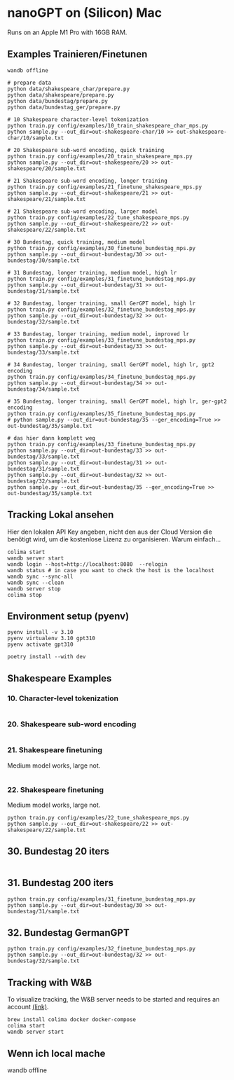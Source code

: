 # nanoGPT on (Silicon) Mac

Runs on an Apple M1 Pro with 16GB RAM.

## Examples Trainieren/Finetunen

```shell
wandb offline

# prepare data
python data/shakespeare_char/prepare.py
python data/shakespeare/prepare.py
python data/bundestag/prepare.py
python data/bundestag_ger/prepare.py

# 10 Shakespeare character-level tokenization
python train.py config/examples/10_train_shakespeare_char_mps.py
python sample.py --out_dir=out-shakespeare-char/10 >> out-shakespeare-char/10/sample.txt

# 20 Shakespeare sub-word encoding, quick training
python train.py config/examples/20_train_shakespeare_mps.py
python sample.py --out_dir=out-shakespeare/20 >> out-shakespeare/20/sample.txt

# 21 Shakespeare sub-word encoding, longer training
python train.py config/examples/21_finetune_shakespeare_mps.py
python sample.py --out_dir=out-shakespeare/21 >> out-shakespeare/21/sample.txt

# 21 Shakespeare sub-word encoding, larger model
python train.py config/examples/22_tune_shakespeare_mps.py
python sample.py --out_dir=out-shakespeare/22 >> out-shakespeare/22/sample.txt

# 30 Bundestag, quick training, medium model
python train.py config/examples/30_finetune_bundestag_mps.py
python sample.py --out_dir=out-bundestag/30 >> out-bundestag/30/sample.txt

# 31 Bundestag, longer training, medium model, high lr
python train.py config/examples/31_finetune_bundestag_mps.py
python sample.py --out_dir=out-bundestag/31 >> out-bundestag/31/sample.txt

# 32 Bundestag, longer training, small GerGPT model, high lr
python train.py config/examples/32_finetune_bundestag_mps.py
python sample.py --out_dir=out-bundestag/32 >> out-bundestag/32/sample.txt

# 33 Bundestag, longer training, medium model, improved lr
python train.py config/examples/33_finetune_bundestag_mps.py
python sample.py --out_dir=out-bundestag/33 >> out-bundestag/33/sample.txt

# 34 Bundestag, longer training, small GerGPT model, high lr, gpt2 encoding
python train.py config/examples/34_finetune_bundestag_mps.py
python sample.py --out_dir=out-bundestag/34 >> out-bundestag/34/sample.txt

# 35 Bundestag, longer training, small GerGPT model, high lr, ger-gpt2 encoding
python train.py config/examples/35_finetune_bundestag_mps.py
# python sample.py --out_dir=out-bundestag/35 --ger_encoding=True >> out-bundestag/35/sample.txt

# das hier dann komplett weg
python train.py config/examples/33_finetune_bundestag_mps.py
python sample.py --out_dir=out-bundestag/33 >> out-bundestag/33/sample.txt
python sample.py --out_dir=out-bundestag/31 >> out-bundestag/31/sample.txt
python sample.py --out_dir=out-bundestag/32 >> out-bundestag/32/sample.txt
python sample.py --out_dir=out-bundestag/35 --ger_encoding=True >> out-bundestag/35/sample.txt
```

## Tracking Lokal ansehen

Hier den lokalen API Key angeben, nicht den aus der Cloud Version die benötigt wird, um die kostenlose Lizenz zu organisieren. Warum einfach...

```shell
colima start
wandb server start
wandb login --host=http://localhost:8080  --relogin
wandb status # in case you want to check the host is the localhost
wandb sync --sync-all
wandb sync --clean
wandb server stop
colima stop
```


## Environment setup (pyenv)

```shell
pyenv install -v 3.10
pyenv virtualenv 3.10 gpt310
pyenv activate gpt310

poetry install --with dev
```

## Shakespeare Examples

### 10. Character-level tokenization

```shell
```

### 20. Shakespeare sub-word encoding

```shell

```

### 21. Shakespeare finetuning

Medium model works, large not.

```shell

```

### 22. Shakespeare finetuning

Medium model works, large not.

```shell
python train.py config/examples/22_tune_shakespeare_mps.py
python sample.py --out_dir=out-shakespeare/22 >> out-shakespeare/22/sample.txt
```

## 30. Bundestag 20 iters

```shell

```

## 31. Bundestag 200 iters

```shell
python train.py config/examples/31_finetune_bundestag_mps.py
python sample.py --out_dir=out-bundestag/30 >> out-bundestag/31/sample.txt
```

## 32. Bundestag GermanGPT

```shell
python train.py config/examples/32_finetune_bundestag_mps.py
python sample.py --out_dir=out-bundestag/32 >> out-bundestag/32/sample.txt
```


## Tracking with W&B

To visualize tracking, the W&B server needs to be started and requires an account [(link)](https://docs.wandb.ai/guides/hosting/how-to-guides/basic-setup).

```shell
brew install colima docker docker-compose
colima start
wandb server start
```

## Wenn ich local mache

wandb offline







